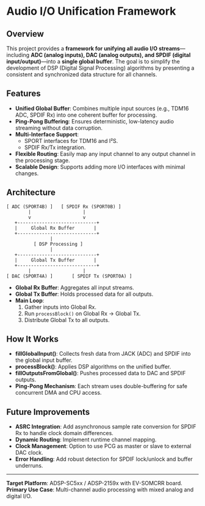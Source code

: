 # Audio I/O Unification Framework

## Overview
This project provides a **framework for unifying all audio I/O streams**—including **ADC (analog inputs), DAC (analog outputs), and SPDIF (digital input/output)**—into a **single global buffer**. The goal is to simplify the development of DSP (Digital Signal Processing) algorithms by presenting a consistent and synchronized data structure for all channels.

## Features
- **Unified Global Buffer**: Combines multiple input sources (e.g., TDM16 ADC, SPDIF Rx) into one coherent buffer for processing.
- **Ping-Pong Buffering**: Ensures deterministic, low-latency audio streaming without data corruption.
- **Multi-Interface Support**:
  - SPORT interfaces for TDM16 and I²S.
  - SPDIF Rx/Tx integration.
- **Flexible Routing**: Easily map any input channel to any output channel in the processing stage.
- **Scalable Design**: Supports adding more I/O interfaces with minimal changes.

## Architecture
```
[ ADC (SPORT4B) ]   [ SPDIF Rx (SPORT0B) ]
        |                   |
        v                   v
   +-----------------------------+
   |     Global Rx Buffer       |
   +-----------------------------+
                |
          [ DSP Processing ]
                |
   +-----------------------------+
   |     Global Tx Buffer       |
   +-----------------------------+
        |                   |
[ DAC (SPORT4A) ]       [ SPDIF Tx (SPORT0A) ]
```

- **Global Rx Buffer**: Aggregates all input streams.
- **Global Tx Buffer**: Holds processed data for all outputs.
- **Main Loop**:
  1. Gather inputs into Global Rx.
  2. Run `processBlock()` on Global Rx → Global Tx.
  3. Distribute Global Tx to all outputs.

## How It Works
- **fillGlobalInput()**: Collects fresh data from JACK (ADC) and SPDIF into the global input buffer.
- **processBlock()**: Applies DSP algorithms on the unified buffer.
- **fillOutputsFromGlobal()**: Pushes processed data to DAC and SPDIF outputs.
- **Ping-Pong Mechanism**: Each stream uses double-buffering for safe concurrent DMA and CPU access.

## Future Improvements
- **ASRC Integration**: Add asynchronous sample rate conversion for SPDIF Rx to handle clock domain differences.
- **Dynamic Routing**: Implement runtime channel mapping.
- **Clock Management**: Option to use PCG as master or slave to external DAC clock.
- **Error Handling**: Add robust detection for SPDIF lock/unlock and buffer underruns.

---
**Target Platform**: ADSP-SC5xx / ADSP-2159x with EV-SOMCRR board.
**Primary Use Case**: Multi-channel audio processing with mixed analog and digital I/O.
